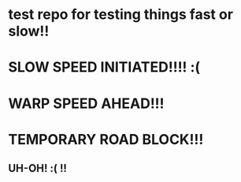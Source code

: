 # test repo for testing things fast or slow!!
# SLOW SPEED INITIATED!!!! :(
# WARP SPEED AHEAD!!!
# TEMPORARY ROAD BLOCK!!!
## UH-OH! :( !!
